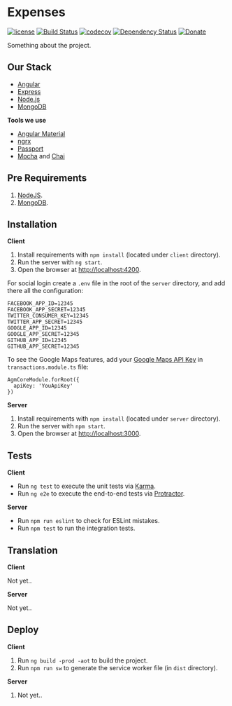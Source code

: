 # Expenses

[![license][license-image]][license-url] [![Build Status][travis-image]][travis-url] [![codecov][codecov-image]][codecov-url] [![Dependency Status][dependencyci-image]][dependencyci-url] [![Donate][donate-image]][donate-url]

Something about the project.

## Our Stack

  * [Angular](https://angular.io/)
  * [Express](http://expressjs.com/)
  * [Node.js](https://nodejs.org)
  * [MongoDB](https://www.mongodb.com/)

**Tools we use**

  * [Angular Material](https://material.angular.io/)
  * [ngrx](https://github.com/ngrx)
  * [Passport](http://passportjs.org/)
  * [Mocha](https://mochajs.org/) and [Chai](http://chaijs.com/)

## Pre Requirements

  1. [NodeJS](https://nodejs.org).
  2. [MongoDB](https://www.mongodb.com/).

## Installation

**Client**

  1. Install requirements with `npm install` (located under `client` directory).
  2. Run the server with `ng start`.
  3. Open the browser at [http://localhost:4200](http://localhost:4200).

For social login create a `.env` file in the root of the `server` directory, and add there all the configuration:
```
FACEBOOK_APP_ID=12345
FACEBOOK_APP_SECRET=12345
TWITTER_CONSUMER_KEY=12345
TWITTER_APP_SECRET=12345
GOOGLE_APP_ID=12345
GOOGLE_APP_SECRET=12345
GITHUB_APP_ID=12345
GITHUB_APP_SECRET=12345
```

To see the Google Maps features, add your [Google Maps API Key](https://developers.google.com/maps/web/) in `transactions.module.ts` file:
```
AgmCoreModule.forRoot({
  apiKey: 'YouApiKey'
})
```


**Server**

  1. Install requirements with `npm install` (located under `server` directory).
  2. Run the server with `npm start`.
  3. Open the browser at [http://localhost:3000](http://localhost:3000).

## Tests

**Client**

  * Run `ng test` to execute the unit tests via [Karma](https://karma-runner.github.io).
  * Run `ng e2e` to execute the end-to-end tests via [Protractor](http://www.protractortest.org/).

**Server**

  * Run `npm run eslint` to check for ESLint mistakes.
  * Run `npm test` to run the integration tests.

## Translation

**Client**

Not yet..

**Server**

Not yet..

## Deploy

**Client**

  1. Run `ng build -prod -aot` to build the project.
  2. Run `npm run sw` to generate the service worker file (in `dist` directory).

**Server**

  1. Not yet..

[license-image]: https://img.shields.io/badge/license-ISC-blue.svg
[license-url]: https://github.com/nirgn975/WhatsBuzz/blob/master/LICENSE
[travis-image]: https://travis-ci.org/nirgn975/Expenses.svg?branch=master
[travis-url]: https://travis-ci.org/nirgn975/Expenses
[codecov-image]: https://codecov.io/gh/nirgn975/Expenses/branch/master/graph/badge.svg
[codecov-url]: https://codecov.io/gh/nirgn975/Expenses
[dependencyci-image]: https://dependencyci.com/github/nirgn975/Expenses/badge
[dependencyci-url]: https://dependencyci.com/github/nirgn975/Expenses
[donate-image]: https://img.shields.io/badge/PayPal-Donate-lightgrey.svg
[donate-url]: https://www.paypal.me/nirgn/2
